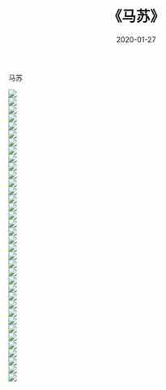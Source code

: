 ﻿---
layout: post
title:  《马苏》
date:   2020-01-27
img: http://pic.660000.xyz/1:/壁纸/明星魅力/华人明星/马苏/000.jpg
categories: [美女, 清纯, 唯美]
---

马苏

 ![](http://pic.660000.xyz/1:/壁纸/明星魅力/华人明星/马苏/001.jpg) <br>![](http://pic.660000.xyz/1:/壁纸/明星魅力/华人明星/马苏/002.jpg) <br>![](http://pic.660000.xyz/1:/壁纸/明星魅力/华人明星/马苏/003.jpg) <br>![](http://pic.660000.xyz/1:/壁纸/明星魅力/华人明星/马苏/004.jpg) <br>![](http://pic.660000.xyz/1:/壁纸/明星魅力/华人明星/马苏/005.jpg) <br>![](http://pic.660000.xyz/1:/壁纸/明星魅力/华人明星/马苏/006.jpg) <br>![](http://pic.660000.xyz/1:/壁纸/明星魅力/华人明星/马苏/007.jpg) <br>![](http://pic.660000.xyz/1:/壁纸/明星魅力/华人明星/马苏/008.jpg) <br>![](http://pic.660000.xyz/1:/壁纸/明星魅力/华人明星/马苏/009.jpg) <br>![](http://pic.660000.xyz/1:/壁纸/明星魅力/华人明星/马苏/010.jpg) <br>![](http://pic.660000.xyz/1:/壁纸/明星魅力/华人明星/马苏/011.jpg) <br>![](http://pic.660000.xyz/1:/壁纸/明星魅力/华人明星/马苏/012.jpg) <br>![](http://pic.660000.xyz/1:/壁纸/明星魅力/华人明星/马苏/013.jpg) <br>![](http://pic.660000.xyz/1:/壁纸/明星魅力/华人明星/马苏/014.jpg) <br>![](http://pic.660000.xyz/1:/壁纸/明星魅力/华人明星/马苏/015.jpg) <br>![](http://pic.660000.xyz/1:/壁纸/明星魅力/华人明星/马苏/016.jpg) <br>![](http://pic.660000.xyz/1:/壁纸/明星魅力/华人明星/马苏/017.jpg) <br>![](http://pic.660000.xyz/1:/壁纸/明星魅力/华人明星/马苏/018.jpg) <br>![](http://pic.660000.xyz/1:/壁纸/明星魅力/华人明星/马苏/019.jpg) <br>![](http://pic.660000.xyz/1:/壁纸/明星魅力/华人明星/马苏/020.jpg) <br>![](http://pic.660000.xyz/1:/壁纸/明星魅力/华人明星/马苏/021.jpg) <br>![](http://pic.660000.xyz/1:/壁纸/明星魅力/华人明星/马苏/022.jpg) <br>![](http://pic.660000.xyz/1:/壁纸/明星魅力/华人明星/马苏/023.jpg) <br>![](http://pic.660000.xyz/1:/壁纸/明星魅力/华人明星/马苏/024.jpg) <br>![](http://pic.660000.xyz/1:/壁纸/明星魅力/华人明星/马苏/025.jpg) <br>![](http://pic.660000.xyz/1:/壁纸/明星魅力/华人明星/马苏/026.jpg) <br>![](http://pic.660000.xyz/1:/壁纸/明星魅力/华人明星/马苏/027.jpg) <br>![](http://pic.660000.xyz/1:/壁纸/明星魅力/华人明星/马苏/028.jpg) <br>![](http://pic.660000.xyz/1:/壁纸/明星魅力/华人明星/马苏/029.jpg) <br>![](http://pic.660000.xyz/1:/壁纸/明星魅力/华人明星/马苏/030.jpg) <br>![](http://pic.660000.xyz/1:/壁纸/明星魅力/华人明星/马苏/031.jpg) <br>![](http://pic.660000.xyz/1:/壁纸/明星魅力/华人明星/马苏/032.jpg) <br>![](http://pic.660000.xyz/1:/壁纸/明星魅力/华人明星/马苏/033.jpg) <br>![](http://pic.660000.xyz/1:/壁纸/明星魅力/华人明星/马苏/034.jpg) <br>![](http://pic.660000.xyz/1:/壁纸/明星魅力/华人明星/马苏/035.jpg) <br>![](http://pic.660000.xyz/1:/壁纸/明星魅力/华人明星/马苏/036.jpg) <br>